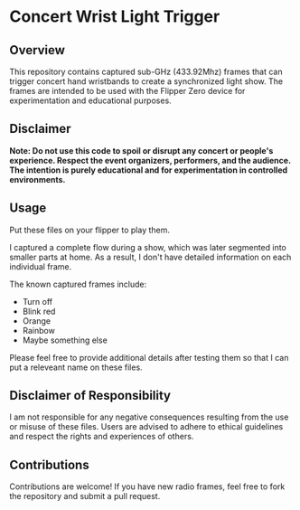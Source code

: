 # Concert Wrist Light Trigger

## Overview

This repository contains captured sub-GHz (433.92Mhz) frames that can trigger concert hand wristbands to create a synchronized light show. The frames are intended to be used with the Flipper Zero device for experimentation and educational purposes.

## Disclaimer

**Note: Do not use this code to spoil or disrupt any concert or people's experience. Respect the event organizers, performers, and the audience. The intention is purely educational and for experimentation in controlled environments.**

## Usage

Put these files on your flipper to play them.

I captured a complete flow during a show, which was later segmented into smaller parts at home. As a result, I don't have detailed information on each individual frame.

The known captured frames include:

* Turn off
* Blink red
* Orange
* Rainbow
* Maybe something else

Please feel free to provide additional details after testing them so that I can put a releveant name on these files.


## Disclaimer of Responsibility
I am not responsible for any negative consequences resulting from the use or misuse of these files. Users are advised to adhere to ethical guidelines and respect the rights and experiences of others.

## Contributions
Contributions are welcome! If you have new radio frames, feel free to fork the repository and submit a pull request.
